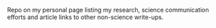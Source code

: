 Repo on my personal page listing my research, science communication efforts and article links to other non-science write-ups.

